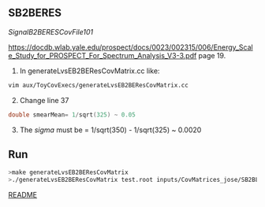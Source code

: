 ## SB2BERES

*SignalB2BERESCovFile101*

https://docdb.wlab.yale.edu/prospect/docs/0023/002315/006/Energy_Scale_Study_for_PROSPECT_For_Spectrum_Analysis_V3-3.pdf
page 19.

1. In generateLvsEB2BEResCovMatrix.cc like:
```bash
vim aux/ToyCovExecs/generateLvsEB2BEResCovMatrix.cc
```

2. Change line 37
```c
double smearMean= 1/sqrt(325) ~ 0.05
```

3. The *sigma* must be = 1/sqrt(350) - 1/sqrt(325) ~ 0.0020

## Run
```bash
>make generateLvsEB2BEResCovMatrix
>./generateLvsEB2BEResCovMatrix test.root inputs/CovMatrices_jose/SB2BLvsEEResCovMatrix_6.root 0.0020 1000

```

[README](../Readme.md)

